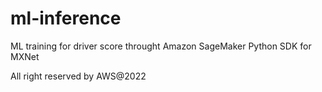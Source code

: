 # ml-inference
ML training for driver score throught Amazon SageMaker Python SDK for MXNet  

All right reserved by AWS@2022
